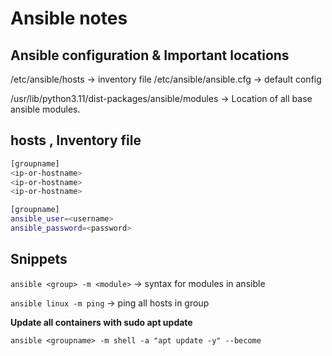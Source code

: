 
# Ansible notes 

## Ansible configuration & Important locations 

/etc/ansible/hosts -> inventory file 
/etc/ansible/ansible.cfg -> default config 

/usr/lib/python3.11/dist-packages/ansible/modules -> Location of all base ansible modules. 

## hosts , Inventory file 

```bash
[groupname]
<ip-or-hostname> 
<ip-or-hostname> 
<ip-or-hostname> 

[groupname]
ansible_user=<username>
ansible_password=<password> 

```

## Snippets 

`ansible <group> -m <module>` -> syntax for modules in ansible 

`ansible linux -m ping` -> ping all hosts in group 

**Update all containers with sudo apt update**

`ansible <groupname> -m shell -a "apt update -y" --become `
